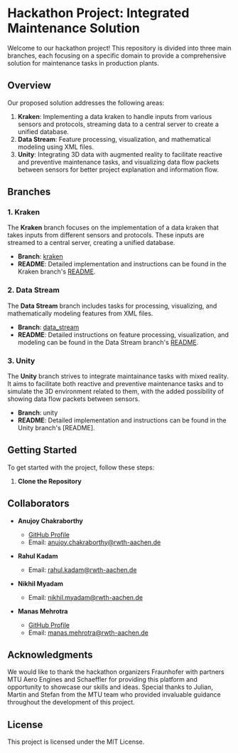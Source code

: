 # Hackathon Project: Integrated Maintenance Solution

Welcome to our hackathon project! This repository is divided into three main branches, each focusing on a specific domain to provide a comprehensive solution for maintenance tasks in production plants. 

## Overview

Our proposed solution addresses the following areas:

1. **Kraken**: Implementing a data kraken to handle inputs from various sensors and protocols, streaming data to a central server to create a unified database.
2. **Data Stream**: Feature processing, visualization, and mathematical modeling using XML files.
3. **Unity**: Integrating 3D data with augmented reality to facilitate reactive and preventive maintenance tasks, and visualizing data flow packets between sensors for better project explanation and information flow.

## Branches

### 1. Kraken

The **Kraken** branch focuses on the implementation of a data kraken that takes inputs from different sensors and protocols. These inputs are streamed to a central server, creating a unified database.

- **Branch**: [kraken](https://github.com/icnap_oldmonks/kraken)
- **README**: Detailed implementation and instructions can be found in the Kraken branch's [README](https://github.com/icnap_oldmonks/kraken/blob/main/README.md).

### 2. Data Stream

The **Data Stream** branch includes tasks for processing, visualizing, and mathematically modeling features from XML files.

- **Branch**: [data_stream](https://github.com/icnap_oldmonks/data_stream)
- **README**: Detailed instructions on feature processing, visualization, and modeling can be found in the Data Stream branch's [README](https://github.com/icnap_oldmonks/data_stream/blob/main/README.md).

### 3. Unity

The **Unity** branch strives to integrate maintainance tasks with mixed reality. It aims to facilitate both reactive and preventive maintenance tasks and to simulate the 3D environment related to them, with the added possibility of showing data flow packets between sensors.

- **Branch**: unity
- **README**: Detailed implementation and instructions can be found in the Unity branch's [README].

## Getting Started

To get started with the project, follow these steps:

1. **Clone the Repository**

## Collaborators

- **Anujoy Chakraborthy**
  - [GitHub Profile](https://github.com/yojuna/yojuna)
  - Email: anujoy.chakraborthy@rwth-aachen.de

- **Rahul Kadam**
  - Email: rahul.kadam@rwth-aachen.de

- **Nikhil Myadam**
  - Email: nikhil.myadam@rwth-aachen.de

- **Manas Mehrotra**
  - [GitHub Profile](https://github.com/mechgguy)
  - Email: manas.mehrotra@rwth-aachen.de

## Acknowledgments

We would like to thank the hackathon organizers Fraunhofer with partners MTU Aero Engines and Schaeffler for providing this platform and opportunity to showcase our skills and ideas. Special thanks to Julian, Martin and Stefan from the MTU team who provided invaluable guidance throughout the development of this project.

## License

This project is licensed under the MIT License.

   
